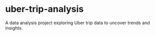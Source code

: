 # uber-trip-analysis
A data analysis project exploring Uber trip data to uncover trends and insights.
